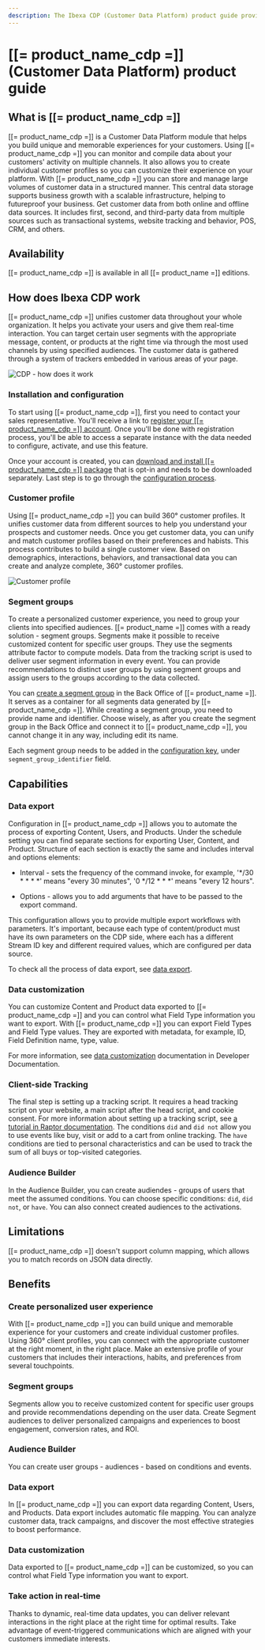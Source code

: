 ```yaml
---
description: The Ibexa CDP (Customer Data Platform) product guide provides a full description of its features as well as the benefits it brings to the client.
---
```


# [[= product_name_cdp =]] (Customer Data Platform) product guide

## What is [[= product_name_cdp =]]

[[= product_name_cdp =]] is a Customer Data Platform module that helps you build unique and memorable experiences for your customers.
Using [[= product_name_cdp =]] you can monitor and compile data about your customers' activity on multiple channels.
It also allows you to create individual customer profiles so you can customize their experience on your platform.
With [[= product_name_cdp =]] you can store and manage large volumes of customer data in a structured manner. This central data storage supports business growth with a scalable infrastructure, helping to futureproof your business. 
Get customer data from both online and offline data sources.
It includes first, second, and third-party data from multiple sources such as transactional systems, website tracking and behavior, POS, CRM, and others.

## Availability

[[= product_name_cdp =]] is available in all [[= product_name =]] editions.

## How does Ibexa CDP work

[[= product_name_cdp =]] unifies customer data throughout your whole organization. It helps you activate your users and give them real-time interaction.
You can target certain user segments with the appropriate message, content, or products at the right time via through the most used channels by using specified audiences.
The customer data is gathered through a system of trackers embedded in various areas of your page.

![CDP - how does it work](img/cdp_how_works.png)

### Installation and configuration

To start using [[= product_name_cdp =]], first you need to contact your sales representative. You'll receive a link to [register your [[= product_name_cdp =]] account](https://doc.ibexa.co/en/latest/cdp/cdp_installation/#install-cdp-package). Once you'll be done with registration process, you'll be able to access a separate instance with the data needed to configure, activate, and use this feature. 

Once your account is created, you can [download and install [[= product_name_cdp =]] package](https://doc.ibexa.co/en/latest/cdp/cdp_installation/#install-cdp-package) that is opt-in and needs to be downloaded separately. Last step is to go through the [configuration process](https://doc.ibexa.co/en/latest/cdp/cdp_activation/cdp_configuration/).

### Customer profile

Using [[= product_name_cdp =]] you can build 360° customer profiles. It unifies customer data from different sources to help you understand your prospects and customer needs. 
Once you get customer data, you can unify and match customer profiles based on their preferences and habists. This process contributes to build a single customer view. Based on demographics, interactions, behaviors, and transactional data you can create and analyze complete, 360° customer profiles.

![Customer profile](img/customer_profile.png)

### Segment groups

To create a personalized customer experience, you need to group your clients into specified audiences.
[[= product_name =]] comes with a ready solution - segment groups.
Segments make it possible to receive customized content for specific user groups. They use the segments attribute factor to compute models. Data from the tracking script is used to deliver user segment information in every event. You can provide recommendations to distinct user groups by using segment groups and assign users to the groups according to the data collected.

You can [create a segment group](https://doc.ibexa.co/projects/userguide/en/latest/personalization/segment_management/) in the Back Office of [[= product_name =]]. It serves as a container for all segments data generated by [[= product_name_cdp =]].
While creating a segment group, you need to provide name and identifier. Choose wisely, as after you create the segment group in the Back Office and connect it to [[= product_name_cdp =]], you cannot change it in any way, including edit its name.

Each segment group needs to be added in the [configuration key](https://doc.ibexa.co/en/latest/cdp/cdp_activation/cdp_configuration/), under `segment_group_identifier` field.

## Capabilities

### Data export

Configuration in [[= product_name_cdp =]] allows you to automate the process of exporting Content, Users, and Products.
Under the schedule setting you can find separate sections for exporting User, Content, and Product. Structure of each section is exactly the same and includes interval and options elements:

- Interval - sets the frequency of the command invoke, for example, '*/30 * * * *' means "every 30 minutes", '0 */12 * * *' means "every 12 hours".

- Options - allows you to add arguments that have to be passed to the export command.

This configuration allows you to provide multiple export workflows with parameters. It's important, because each type of content/product must have its own parameters on the CDP side, where each has a different Stream ID key and different required values, which are configured per data source.

To check all the process of data export, see [data export](https://doc.ibexa.co/en/latest/cdp/cdp_activation/cdp_data_export/).

### Data customization

​You can customize Content and Product data exported to [[= product_name_cdp =]] and you can control what Field Type information you want to export.
With [[= product_name_cdp =]] you can export Field Types and Field Type values. They are exported with metadata, for example, ID, Field Definition name, type, value.

For more information, see [data customization](https://doc.ibexa.co/en/latest/cdp/cdp_data_customization/#data-customization) documentation in Developer Documentation.

### Client-side Tracking

The final step is setting up a tracking script.
It requires a head tracking script on your website, a main script after the head script, and cookie consent.
For more information about setting up a tracking script, see [a tutorial in Raptor documentation](https://support.raptorsmartadvisor.com/hc/en-us/articles/9563346335004-Client-Side-Tracking). The conditions `did` and `did not` allow you to use events like buy, visit or add to a cart from online tracking. The  `have` conditions are tied to personal characteristics and can be used to track the sum of all buys or top-visited categories. 

### Audience Builder

In the Audience Builder, you can create audiendes - groups of users that meet the assumed conditions. You can choose specific conditions: `did`, `did not`, or `have`. 
You can also connect created audiences to the activations.

## Limitations

[[= product_name_cdp =]] doesn't support column mapping, which allows you to match records on JSON data directly.

## Benefits

### Create personalized user experience

With [[= product_name_cdp =]] you can build unique and memorable experience for your customers and create individual customer profiles.
Using 360° client profiles, you can connect with the appropriate customer at the right moment, in the right place.
Make an extensive profile of your customers that includes their interactions, habits, and preferences from several touchpoints.

### Segment groups

Segments allow you to receive customized content for specific user groups and provide recommendations depending on the user data.
Create Segment audiences to deliver personalized campaigns and experiences to boost engagement, conversion rates, and ROI. 

### Audience Builder

You can create user groups - audiences - based on conditions and events.

### Data export

In [[= product_name_cdp =]] you can export data regarding Content, Users, and Products. Data export includes automatic file mapping.
You can analyze customer data, track campaigns, and discover the most effective strategies to boost performance.  

### Data customization

Data exported to [[= product_name_cdp =]] can be customized, so you can control what Field Type information you want to export.

### Take action in real-time

Thanks to dynamic, real-time data updates, you can deliver relevant interactions in the right place at the right time for optimal results. Take advantage of event-triggered communications which are aligned with your customers immediate interests.
